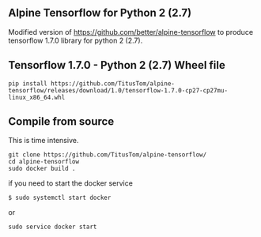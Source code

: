 Alpine Tensorflow for Python 2 (2.7)
-------------------------------------

Modified version of https://github.com/better/alpine-tensorflow to produce tensorflow 1.7.0 library for python 2 (2.7).  


Tensorflow 1.7.0  - Python 2 (2.7) Wheel file
------------------------------------------
```
pip install https://github.com/TitusTom/alpine-tensorflow/releases/download/1.0/tensorflow-1.7.0-cp27-cp27mu-linux_x86_64.whl
```

Compile from source
-------------------
This is time intensive.
```
git clone https://github.com/TitusTom/alpine-tensorflow/
cd alpine-tensorflow
sudo docker build .
```

if you need to start the docker service
```
$ sudo systemctl start docker
```
or 

```
sudo service docker start
```
